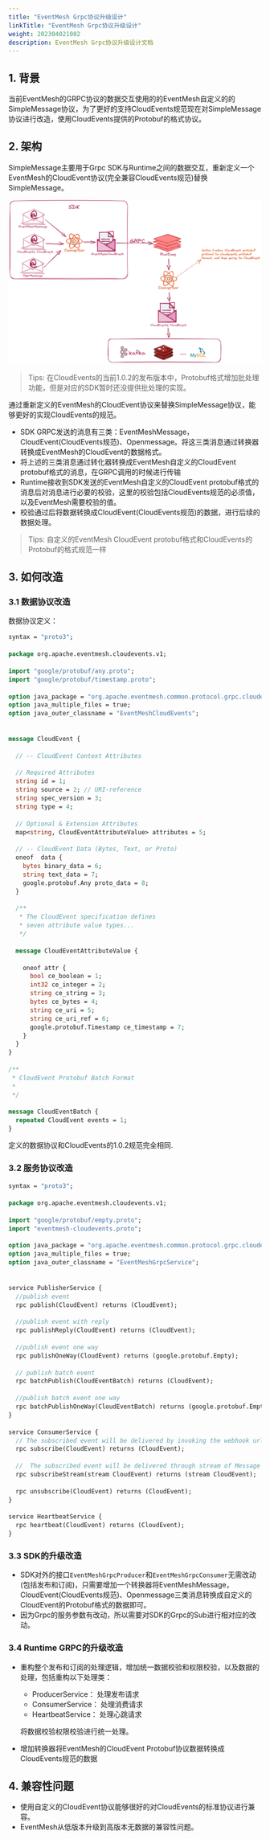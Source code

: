 ```yaml
---
title: "EventMesh Grpc协议升级设计"
linkTitle: "EventMesh Grpc协议升级设计"
weight: 202304021002
description: EventMesh Grpc协议升级设计文档
---
```


## 1. 背景

当前EventMesh的GRPC协议的数据交互使用的的EventMesh自定义的的SimpleMessage协议，为了更好的支持CloudEvents规范现在对SimpleMessage协议进行改造，使用CloudEvents提供的Protobuf的格式协议。

## 2. 架构

SimpleMessage主要用于Grpc SDK与Runtime之间的数据交互，重新定义一个EventMesh的CloudEvent协议(完全兼容CloudEvents规范)替换SimpleMessage。

![eventmesh-sdk-grpc](https://raw.githubusercontent.com/mxsm/picture/main/eventmesh/core/design/eventmesh-sdk-grpc.png)

> Tips: 在CloudEvents的当前1.0.2的发布版本中，Protobuf格式增加批处理功能，但是对应的SDK暂时还没提供批处理的实现。

通过重新定义的EventMesh的CloudEvent协议来替换SimpleMessage协议，能够更好的实现CloudEvents的规范。

- SDK GRPC发送的消息有三类：EventMeshMessage，CloudEvent(CloudEvents规范)、Openmessage。将这三类消息通过转换器转换成EventMesh的CloudEvent的数据格式。
- 将上述的三类消息通过转化器转换成EventMesh自定义的CloudEvent protobuf格式的消息，在GRPC调用的时候进行传输
- Runtime接收到SDK发送的EventMesh自定义的CloudEvent protobuf格式的消息后对消息进行必要的校验，这里的校验包括CloudEvents规范的必须值，以及EventMesh需要校验的值。
- 校验通过后将数据转换成CloudEvent(CloudEvents规范)的数据，进行后续的数据处理。

> Tips: 自定义的EventMesh CloudEvent protobuf格式和CloudEvents的Protobuf的格式规范一样

## 3. 如何改造

### 3.1 数据协议改造

数据协议定义：

```protobuf
syntax = "proto3";

package org.apache.eventmesh.cloudevents.v1;

import "google/protobuf/any.proto";
import "google/protobuf/timestamp.proto";

option java_package = "org.apache.eventmesh.common.protocol.grpc.cloudevents";
option java_multiple_files = true;
option java_outer_classname = "EventMeshCloudEvents";


message CloudEvent {

  // -- CloudEvent Context Attributes

  // Required Attributes
  string id = 1;
  string source = 2; // URI-reference
  string spec_version = 3;
  string type = 4;

  // Optional & Extension Attributes
  map<string, CloudEventAttributeValue> attributes = 5;

  // -- CloudEvent Data (Bytes, Text, or Proto)
  oneof  data {
    bytes binary_data = 6;
    string text_data = 7;
    google.protobuf.Any proto_data = 8;
  }

  /**
   * The CloudEvent specification defines
   * seven attribute value types...
   */

  message CloudEventAttributeValue {

    oneof attr {
      bool ce_boolean = 1;
      int32 ce_integer = 2;
      string ce_string = 3;
      bytes ce_bytes = 4;
      string ce_uri = 5;
      string ce_uri_ref = 6;
      google.protobuf.Timestamp ce_timestamp = 7;
    }
  }
}

/**
 * CloudEvent Protobuf Batch Format
 *
 */

message CloudEventBatch {
  repeated CloudEvent events = 1;
}
```

定义的数据协议和CloudEvents的1.0.2规范完全相同.

### 3.2 服务协议改造

```protobuf
syntax = "proto3";

package org.apache.eventmesh.cloudevents.v1;

import "google/protobuf/empty.proto";
import "eventmesh-cloudevents.proto";

option java_package = "org.apache.eventmesh.common.protocol.grpc.cloudevents";
option java_multiple_files = true;
option java_outer_classname = "EventMeshGrpcService";


service PublisherService {
  //publish event
  rpc publish(CloudEvent) returns (CloudEvent);

  //publish event with reply
  rpc publishReply(CloudEvent) returns (CloudEvent);

  //publish event one way
  rpc publishOneWay(CloudEvent) returns (google.protobuf.Empty);

  // publish batch event
  rpc batchPublish(CloudEventBatch) returns (CloudEvent);

  //publish batch event one way
  rpc batchPublishOneWay(CloudEventBatch) returns (google.protobuf.Empty);
}

service ConsumerService {
  // The subscribed event will be delivered by invoking the webhook url in the Subscription
  rpc subscribe(CloudEvent) returns (CloudEvent);

  //  The subscribed event will be delivered through stream of Message
  rpc subscribeStream(stream CloudEvent) returns (stream CloudEvent);

  rpc unsubscribe(CloudEvent) returns (CloudEvent);
}

service HeartbeatService {
  rpc heartbeat(CloudEvent) returns (CloudEvent);
}
```

### 3.3 SDK的升级改造

- SDK对外的接口`EventMeshGrpcProducer`和`EventMeshGrpcConsumer`无需改动(包括发布和订阅)，只需要增加一个转换器将EventMeshMessage，CloudEvent(CloudEvents规范)、Openmessage三类消息转换成自定义的CloudEvent的Protobuf格式的数据即可。
- 因为Grpc的服务参数有改动，所以需要对SDK的Grpc的Sub进行相对应的改动。

### 3.4 Runtime GRPC的升级改造

- 重构整个发布和订阅的处理逻辑，增加统一数据校验和权限校验，以及数据的处理，包括重构以下处理类：

  - ProducerService： 处理发布请求
  - ConsumerService： 处理消费请求
  - HeartbeatService： 处理心跳请求

  将数据校验权限校验进行统一处理。

- 增加转换器将EventMesh的CloudEvent Protobuf协议数据转换成CloudEvents规范的数据

## 4. 兼容性问题

- 使用自定义的CloudEvent协议能够很好的对CloudEvents的标准协议进行兼容。
- EventMesh从低版本升级到高版本无数据的兼容性问题。
